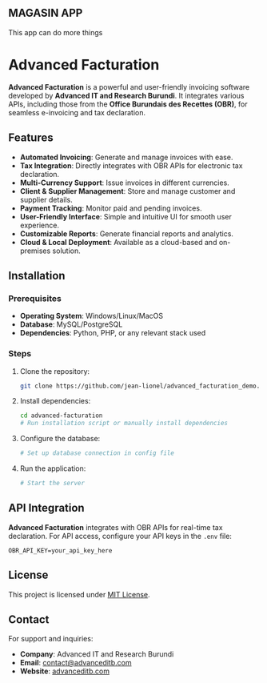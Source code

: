 ## MAGASIN APP

This app can do more things 


# Advanced Facturation

**Advanced Facturation** is a powerful and user-friendly invoicing software developed by **Advanced IT and Research Burundi**. It integrates various APIs, including those from the **Office Burundais des Recettes (OBR)**, for seamless e-invoicing and tax declaration.

## Features
- **Automated Invoicing**: Generate and manage invoices with ease.
- **Tax Integration**: Directly integrates with OBR APIs for electronic tax declaration.
- **Multi-Currency Support**: Issue invoices in different currencies.
- **Client & Supplier Management**: Store and manage customer and supplier details.
- **Payment Tracking**: Monitor paid and pending invoices.
- **User-Friendly Interface**: Simple and intuitive UI for smooth user experience.
- **Customizable Reports**: Generate financial reports and analytics.
- **Cloud & Local Deployment**: Available as a cloud-based and on-premises solution.

## Installation
### Prerequisites
- **Operating System**: Windows/Linux/MacOS
- **Database**: MySQL/PostgreSQL
- **Dependencies**: Python, PHP, or any relevant stack used

### Steps
1. Clone the repository:
   ```bash
   git clone https://github.com/jean-lionel/advanced_facturation_demo.git
   ```
2. Install dependencies:
   ```bash
   cd advanced-facturation
   # Run installation script or manually install dependencies
   ```
3. Configure the database:
   ```bash
   # Set up database connection in config file
   ```
4. Run the application:
   ```bash
   # Start the server
   ```

## API Integration
**Advanced Facturation** integrates with OBR APIs for real-time tax declaration. For API access, configure your API keys in the `.env` file:
```env
OBR_API_KEY=your_api_key_here
```

## License
This project is licensed under [MIT License](LICENSE).

## Contact
For support and inquiries:
- **Company**: Advanced IT and Research Burundi
- **Email**: contact@advanceditb.com
- **Website**: [advanceditb.com](https://advanceditb.com/)
